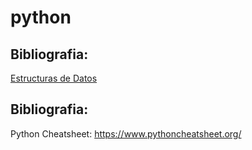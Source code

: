 # python

## Bibliografia:
[Estructuras de Datos](/eedd#readme)


## Bibliografia:
Python Cheatsheet: https://www.pythoncheatsheet.org/

